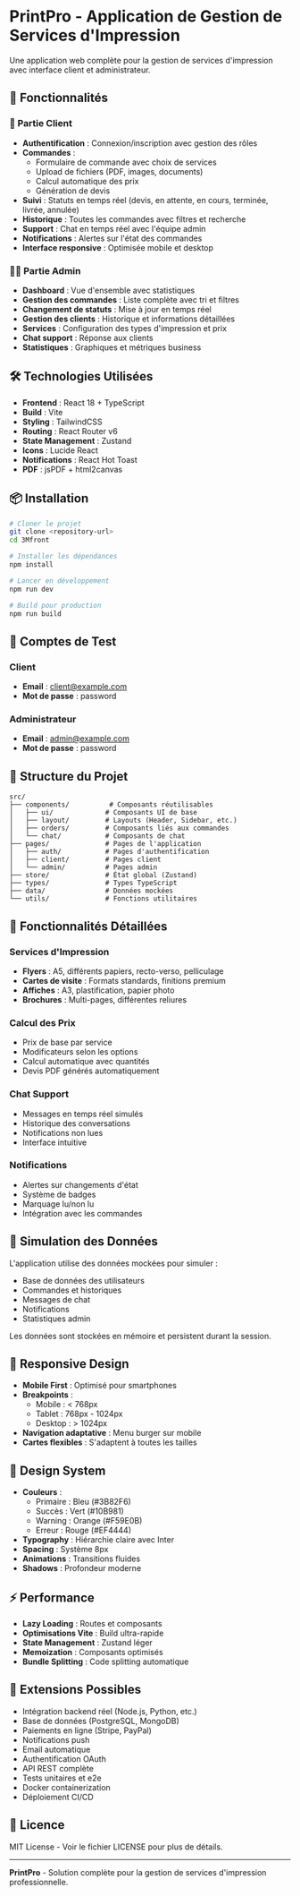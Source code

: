# PrintPro - Application de Gestion de Services d'Impression

Une application web complète pour la gestion de services d'impression avec interface client et administrateur.

## 🚀 Fonctionnalités

### 👤 Partie Client
- **Authentification** : Connexion/inscription avec gestion des rôles
- **Commandes** : 
  - Formulaire de commande avec choix de services
  - Upload de fichiers (PDF, images, documents)
  - Calcul automatique des prix
  - Génération de devis
- **Suivi** : Statuts en temps réel (devis, en attente, en cours, terminée, livrée, annulée)
- **Historique** : Toutes les commandes avec filtres et recherche
- **Support** : Chat en temps réel avec l'équipe admin
- **Notifications** : Alertes sur l'état des commandes
- **Interface responsive** : Optimisée mobile et desktop

### 🧑‍💼 Partie Admin
- **Dashboard** : Vue d'ensemble avec statistiques
- **Gestion des commandes** : Liste complète avec tri et filtres
- **Changement de statuts** : Mise à jour en temps réel
- **Gestion des clients** : Historique et informations détaillées
- **Services** : Configuration des types d'impression et prix
- **Chat support** : Réponse aux clients
- **Statistiques** : Graphiques et métriques business

## 🛠️ Technologies Utilisées

- **Frontend** : React 18 + TypeScript
- **Build** : Vite
- **Styling** : TailwindCSS
- **Routing** : React Router v6  
- **State Management** : Zustand
- **Icons** : Lucide React
- **Notifications** : React Hot Toast
- **PDF** : jsPDF + html2canvas

## 📦 Installation

```bash
# Cloner le projet
git clone <repository-url>
cd 3Mfront

# Installer les dépendances
npm install

# Lancer en développement
npm run dev

# Build pour production
npm run build
```

## 🔐 Comptes de Test

### Client
- **Email** : client@example.com
- **Mot de passe** : password

### Administrateur  
- **Email** : admin@example.com
- **Mot de passe** : password

## 📱 Structure du Projet

```
src/
├── components/          # Composants réutilisables
│   ├── ui/             # Composants UI de base
│   ├── layout/         # Layouts (Header, Sidebar, etc.)
│   ├── orders/         # Composants liés aux commandes
│   └── chat/           # Composants de chat
├── pages/              # Pages de l'application
│   ├── auth/           # Pages d'authentification
│   ├── client/         # Pages client
│   └── admin/          # Pages admin
├── store/              # État global (Zustand)
├── types/              # Types TypeScript
├── data/               # Données mockées
└── utils/              # Fonctions utilitaires
```

## 🎯 Fonctionnalités Détaillées

### Services d'Impression
- **Flyers** : A5, différents papiers, recto-verso, pelliculage
- **Cartes de visite** : Formats standards, finitions premium
- **Affiches** : A3, plastification, papier photo
- **Brochures** : Multi-pages, différentes reliures

### Calcul des Prix
- Prix de base par service
- Modificateurs selon les options
- Calcul automatique avec quantités
- Devis PDF générés automatiquement

### Chat Support
- Messages en temps réel simulés
- Historique des conversations
- Notifications non lues
- Interface intuitive

### Notifications
- Alertes sur changements d'état
- Système de badges
- Marquage lu/non lu
- Intégration avec les commandes

## 🔄 Simulation des Données

L'application utilise des données mockées pour simuler :
- Base de données des utilisateurs
- Commandes et historiques
- Messages de chat
- Notifications
- Statistiques admin

Les données sont stockées en mémoire et persistent durant la session.

## 📱 Responsive Design

- **Mobile First** : Optimisé pour smartphones
- **Breakpoints** : 
  - Mobile : < 768px
  - Tablet : 768px - 1024px  
  - Desktop : > 1024px
- **Navigation adaptative** : Menu burger sur mobile
- **Cartes flexibles** : S'adaptent à toutes les tailles

## 🎨 Design System

- **Couleurs** :
  - Primaire : Bleu (#3B82F6)
  - Succès : Vert (#10B981)
  - Warning : Orange (#F59E0B)
  - Erreur : Rouge (#EF4444)
- **Typography** : Hiérarchie claire avec Inter
- **Spacing** : Système 8px
- **Animations** : Transitions fluides
- **Shadows** : Profondeur moderne

## ⚡ Performance

- **Lazy Loading** : Routes et composants
- **Optimisations Vite** : Build ultra-rapide
- **State Management** : Zustand léger
- **Memoization** : Composants optimisés
- **Bundle Splitting** : Code splitting automatique

## 🔮 Extensions Possibles

- Intégration backend réel (Node.js, Python, etc.)
- Base de données (PostgreSQL, MongoDB)
- Paiements en ligne (Stripe, PayPal)
- Notifications push
- Email automatique
- Authentification OAuth
- API REST complète
- Tests unitaires et e2e
- Docker containerization
- Déploiement CI/CD

## 📄 Licence

MIT License - Voir le fichier LICENSE pour plus de détails.

---

**PrintPro** - Solution complète pour la gestion de services d'impression professionnelle.
